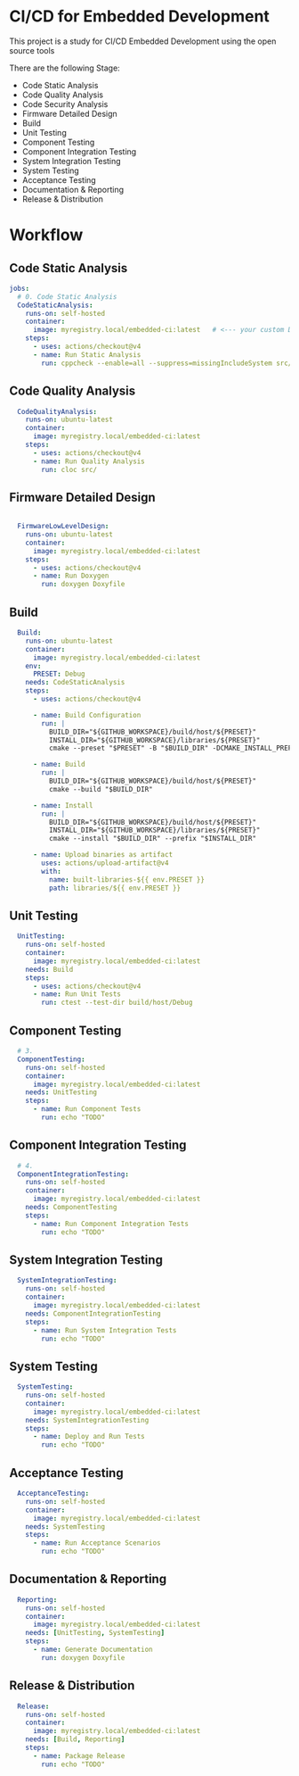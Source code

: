 # CI/CD for Embedded Development

This project is a study for CI/CD Embedded Development using the open source tools

There are the following Stage:
- Code Static Analysis
- Code Quality Analysis
- Code Security Analysis
- Firmware Detailed Design
- Build
- Unit Testing
- Component Testing
- Component Integration Testing
- System Integration Testing
- System Testing
- Acceptance Testing
- Documentation & Reporting
- Release & Distribution

# Workflow

## Code Static Analysis
```yaml
jobs:
  # 0. Code Static Analysis
  CodeStaticAnalysis:
    runs-on: self-hosted
    container:
      image: myregistry.local/embedded-ci:latest   # <--- your custom Docker image
    steps:
      - uses: actions/checkout@v4
      - name: Run Static Analysis
        run: cppcheck --enable=all --suppress=missingIncludeSystem src/
```

## Code Quality Analysis
```yaml
  CodeQualityAnalysis:
    runs-on: ubuntu-latest
    container:
      image: myregistry.local/embedded-ci:latest
    steps:
      - uses: actions/checkout@v4
      - name: Run Quality Analysis
        run: cloc src/
```

## Firmware Detailed Design
```yaml
  
  FirmwareLowLevelDesign:
    runs-on: ubuntu-latest
    container:
      image: myregistry.local/embedded-ci:latest
    steps:
      - uses: actions/checkout@v4
      - name: Run Doxygen
        run: doxygen Doxyfile
```

## Build

```yaml
  Build:
    runs-on: ubuntu-latest
    container:
      image: myregistry.local/embedded-ci:latest
    env:
      PRESET: Debug
    needs: CodeStaticAnalysis
    steps:
      - uses: actions/checkout@v4

      - name: Build Configuration 
        run: |
          BUILD_DIR="${GITHUB_WORKSPACE}/build/host/${PRESET}"
          INSTALL_DIR="${GITHUB_WORKSPACE}/libraries/${PRESET}"
          cmake --preset "$PRESET" -B "$BUILD_DIR" -DCMAKE_INSTALL_PREFIX="$INSTALL_DIR"

      - name: Build
        run: |
          BUILD_DIR="${GITHUB_WORKSPACE}/build/host/${PRESET}"
          cmake --build "$BUILD_DIR"

      - name: Install
        run: |
          BUILD_DIR="${GITHUB_WORKSPACE}/build/host/${PRESET}"
          INSTALL_DIR="${GITHUB_WORKSPACE}/libraries/${PRESET}"
          cmake --install "$BUILD_DIR" --prefix "$INSTALL_DIR"

      - name: Upload binaries as artifact
        uses: actions/upload-artifact@v4
        with:
          name: built-libraries-${{ env.PRESET }}
          path: libraries/${{ env.PRESET }}
```

## Unit Testing
```yaml
  UnitTesting:
    runs-on: self-hosted
    container:
      image: myregistry.local/embedded-ci:latest
    needs: Build
    steps:
      - uses: actions/checkout@v4
      - name: Run Unit Tests
        run: ctest --test-dir build/host/Debug
```

## Component Testing
```yaml
  # 3. 
  ComponentTesting:
    runs-on: self-hosted
    container:
      image: myregistry.local/embedded-ci:latest
    needs: UnitTesting
    steps:
      - name: Run Component Tests
        run: echo "TODO"
```

## Component Integration Testing
```yaml
  # 4. 
  ComponentIntegrationTesting:
    runs-on: self-hosted
    container:
      image: myregistry.local/embedded-ci:latest
    needs: ComponentTesting
    steps:
      - name: Run Component Integration Tests
        run: echo "TODO"
```

## System Integration Testing
```yaml
  SystemIntegrationTesting:
    runs-on: self-hosted
    container:
      image: myregistry.local/embedded-ci:latest
    needs: ComponentIntegrationTesting
    steps:
      - name: Run System Integration Tests
        run: echo "TODO"
```

## System Testing
```yaml
  SystemTesting:
    runs-on: self-hosted
    container:
      image: myregistry.local/embedded-ci:latest
    needs: SystemIntegrationTesting
    steps:
      - name: Deploy and Run Tests
        run: echo "TODO"
```

## Acceptance Testing
```yaml
  AcceptanceTesting:
    runs-on: self-hosted
    container:
      image: myregistry.local/embedded-ci:latest
    needs: SystemTesting
    steps:
      - name: Run Acceptance Scenarios
        run: echo "TODO"
```

## Documentation & Reporting
```yaml
  Reporting:
    runs-on: self-hosted
    container:
      image: myregistry.local/embedded-ci:latest
    needs: [UnitTesting, SystemTesting]
    steps:
      - name: Generate Documentation
        run: doxygen Doxyfile
```

## Release & Distribution
```yaml
  Release:
    runs-on: self-hosted
    container:
      image: myregistry.local/embedded-ci:latest
    needs: [Build, Reporting]
    steps:
      - name: Package Release
        run: echo "TODO"
```
















